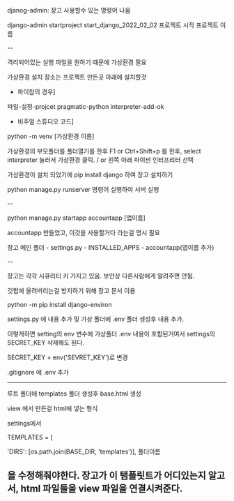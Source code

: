 djanog-admin: 장고 사용할수 있는 명령어 나옴

django-admin startproject start_django_2022_02_02
            프로젝트 시작      프로젝트 이름

--

격리되어있는 실행 파일을 원하기 떄문에 가상환경 필요

가상환경 설치 장소는 프로젝트 만든곳 아래에 설치할것


- 파이참의 경우] 

파일-설정-projcet pragmatic-python interpreter-add-ok

- 비주얼 스튜디오 코드] 

python -m venv [가상환경 이름]

가상환경의 부모폴더를 폴더열기를 한후 F1 or Ctrl+Shift+p 를 한후, select interpreter 눌러서 가상환경 클릭. / or 왼쪽 아래 파이썬 인터프리터 선택

가상환경이 설치 되었기에 pip install django 하여 장고 설치하기

python manage.py runserver 명령어 실행하여 서버 실행


--

python manage.py startapp accountapp
                            [앱이름]

accountapp 만들었고, 이것을 사용할거다 라는걸 명시 필요

장고 메인 폴더 - settings.py - INSTALLED_APPS - accountapp(앱이름 추가)

--

장고는 각각 시큐리티 키 가지고 있음. 보안상 다른사람에게 알려주면 안됨.

깃헙에 올려버리는걸 방지하기 위해 장고 문서 이용

python -m pip install django-environ

settings.py 에 내용 추가 및 가상 폴더에 .env 폴더 생성후 내용 추가.

이렇게하면 setting의 env 변수에 가상폴더 .env 내용이 포함된거여서 settings의 SECRET_KEY 삭제해도 된다.

SECRET_KEY = env('SEVRET_KEY')로 변경

.gitignore 에 .env 추가

---

루트 폴더에 templates 폴더 생성후 base.html 생성

view 에서 만든걸 html에 넣는 형식

settings에서

TEMPLATES = [

'DIRS': [os.path.join(BASE_DIR, 'templates')],
                                    폴더이름

을 수정해줘야한다. 장고가 이 탬플릿트가 어디있는지 알고서, html 파일들을 view 파일을 연결시켜준다.
--